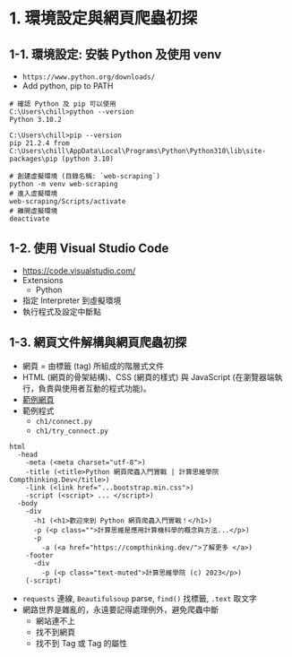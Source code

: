 # 1. 環境設定與網頁爬蟲初探

## 1-1. 環境設定: 安裝 Python 及使用 venv

* `https://www.python.org/downloads/`
* Add python, pip to PATH
```
# 確認 Python 及 pip 可以使用
C:\Users\chill>python --version
Python 3.10.2

C:\Users\chill>pip --version
pip 21.2.4 from C:\Users\chill\AppData\Local\Programs\Python\Python310\lib\site-packages\pip (python 3.10)
```
```
# 創建虛擬環境 (目錄名稱: `web-scraping`)
python -m venv web-scraping
# 進入虛擬環境
web-scraping/Scripts/activate
# 離開虛擬環境
deactivate
```

## 1-2. 使用 Visual Studio Code

* https://code.visualstudio.com/
* Extensions
  * Python
* 指定 Interpreter 到虛擬環境
* 執行程式及設定中斷點


## 1-3. 網頁文件解構與網頁爬蟲初探

* 網頁 = 由標籤 (tag) 所組成的階層式文件
* HTML (網頁的骨架結構)、CSS (網頁的樣式) 與 JavaScript (在瀏覽器端執行，負責與使用者互動的程式功能)。
* [範例網頁](http://compthinking-dev.github.io/py-web-scraping/ch1/connect.html)
* 範例程式
  * `ch1/connect.py`
  * `ch1/try_connect.py`
```
html
  -head
    -meta (<meta charset="utf-8">)
    -title (<title>Python 網頁爬蟲入門實戰 | 計算思維學院 Compthinking.Dev</title>)
    -link (<link href="...bootstrap.min.css">)
    -script (<script> ... </script>)
  -body
    -div
      -h1 (<h1>歡迎來到 Python 網頁爬蟲入門實戰！</h1>)
      -p (<p class="">計算思維是應用計算機科學的概念與方法...</p>)
      -p
        -a (<a href="https://compthinking.dev/">了解更多 </a>)
    -footer
      -div
        -p (<p class="text-muted">計算思維學院 (c) 2023</p>)
    (-script)
```
* `requests` 連線, `Beautifulsoup` parse, `find()` 找標籤, `.text` 取文字
* 網路世界是雜亂的，永遠要記得處理例外，避免爬蟲中斷
  * 網站連不上
  * 找不到網頁
  * 找不到 Tag 或 Tag 的屬性
